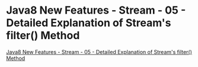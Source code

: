 # Java8 New Features - Stream - 05 - Detailed Explanation of Stream's filter() Method
[Java8 New Features - Stream - 05 - Detailed Explanation of Stream's filter() Method](https://aiwithcloud.com/2022/09/16/java8_new_features___stream___05___detailed_explanation_of_streams_filter_method/)